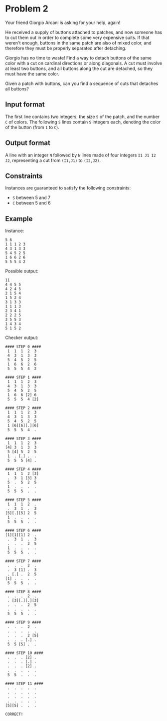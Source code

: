 # Problem 2

Your friend Giorgio Arcani is asking for your help, again!

He received a supply of buttons attached to patches, and now someone has to cut them out in order to complete some very expensive suits.
If that weren't enough, buttons in the same patch are also of mixed color, and therefore they must be properly separated after detaching.

Giorgio has no time to waste!
Find a way to detach buttons of the same color with a cut on cardinal directions or along diagonals.
A cut must involve at least two buttons, and all buttons along the cut are detached, so they must have the same color.

Given a patch with buttons, can you find a sequence of cuts that detaches all buttons?


## Input format

The first line contains two integers, the size `S` of the patch, and the number `C` of colors.
The following `S` lines contain `S` integers each, denoting the color of the button (from `1` to `C`).


## Output format

A line with an integer `N` followed by `N` lines made of four integers `I1 J1 I2 J2`, representing a cut from `(I1,J1)` to `(I2,J2)`.


## Constraints

Instances are guaranteed to satisfy the following constraints:

* `S` between 5 and 7
* `C` between 5 and 6


## Example

Instance:

```
5 6
1 1 1 2 3
4 3 1 3 3
5 4 5 2 5
1 6 6 2 6
5 5 5 4 2
```

Possible output:

```
11
4 4 5 5
4 2 4 5
2 1 5 4
1 5 2 4
3 1 3 3
1 1 1 3
2 3 4 1
2 2 2 5
3 5 5 3
1 4 3 4
5 1 5 2
```

Checker output:

```
#### STEP 0 ####
 1  1  1  2  3 
 4  3  1  3  3 
 5  4  5  2  5 
 1  6  6  2  6 
 5  5  5  4  2 

#### STEP 1 ####
 1  1  1  2  3 
 4  3  1  3  3 
 5  4  5  2  5 
 1  6  6 [2] 6 
 5  5  5  4 [2]

#### STEP 2 ####
 1  1  1  2  3 
 4  3  1  3  3 
 5  4  5  2  5 
 1 [6][6][.][6]
 5  5  5  4  . 

#### STEP 3 ####
 1  1  1  2  3 
[4] 3  1  3  3 
 5 [4] 5  2  5 
 1  . [.] .  . 
 5  5  5 [4] . 

#### STEP 4 ####
 1  1  1  2 [3]
 .  3  1 [3] 3 
 5  .  5  2  5 
 1  .  .  .  . 
 5  5  5  .  . 

#### STEP 5 ####
 1  1  1  2  . 
 .  3  1  .  3 
[5][.][5] 2  5 
 1  .  .  .  . 
 5  5  5  .  . 

#### STEP 6 ####
[1][1][1] 2  . 
 .  3  1  .  3 
 .  .  .  2  5 
 1  .  .  .  . 
 5  5  5  .  . 

#### STEP 7 ####
 .  .  .  2  . 
 .  3 [1] .  3 
 . [.] .  2  5 
[1] .  .  .  . 
 5  5  5  .  . 

#### STEP 8 ####
 .  .  .  2  . 
 . [3][.][.][3]
 .  .  .  2  5 
 .  .  .  .  . 
 5  5  5  .  . 

#### STEP 9 ####
 .  .  .  2  . 
 .  .  .  .  . 
 .  .  .  2 [5]
 .  .  . [.] . 
 5  5 [5] .  . 

#### STEP 10 ####
 .  .  . [2] . 
 .  .  . [.] . 
 .  .  . [2] . 
 .  .  .  .  . 
 5  5  .  .  . 

#### STEP 11 ####
 .  .  .  .  . 
 .  .  .  .  . 
 .  .  .  .  . 
 .  .  .  .  . 
[5][5] .  .  . 

CORRECT!
```
